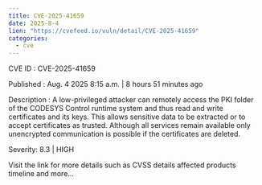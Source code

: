 ```yaml
--- 
title: CVE-2025-41659
date: 2025-8-4
lien: "https://cvefeed.io/vuln/detail/CVE-2025-41659"
categories:
  - cve
---
```


CVE ID : CVE-2025-41659

Published :  Aug. 4
2025
8:15 a.m. | 8 hours
51 minutes ago

Description : A low-privileged attacker can remotely access the PKI folder of the CODESYS Control runtime system and thus read and write certificates and its keys. This allows sensitive data to be extracted or to accept certificates as trusted. Although all services remain available
only unencrypted communication is possible if the certificates are deleted.

Severity: 8.3 | HIGH

Visit the link for more details
such as CVSS details
affected products
timeline
and more...
